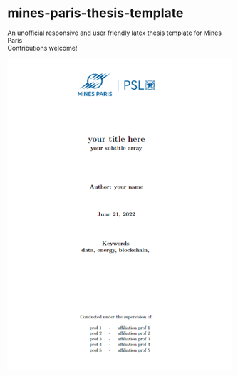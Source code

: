 # mines-paris-thesis-template
An unofficial responsive and user friendly latex thesis template for Mines Paris  
Contributions welcome!

![template](figs/template.png)